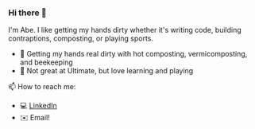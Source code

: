 ### Hi there 🌊

I'm Abe. I like getting my hands dirty whether it's writing code, building contraptions, composting, or playing sports.

- 💚 Getting my hands real dirty with hot composting, vermicomposting, and beekeeping
- 🥏 Not great at Ultimate, but love learning and playing

📫 How to reach me: 
- 💻 [LinkedIn](https://www.linkedin.com/in/whoabe/)
- ✉️ Email!

<!--
**whoabe/whoabe** is a ✨ _special_ ✨ repository because its `README.md` (this file) appears on your GitHub profile.

Here are some ideas to get you started:

- 🔭 I’m currently working on ...
- 🌱 I’m currently learning ...
- 👯 I’m looking to collaborate on ...
- 🤔 I’m looking for help with ...
- 💬 Ask me about ...
- 📫 How to reach me: ...
- 😄 Pronouns: ...
- ⚡ Fun fact: ...
-->
